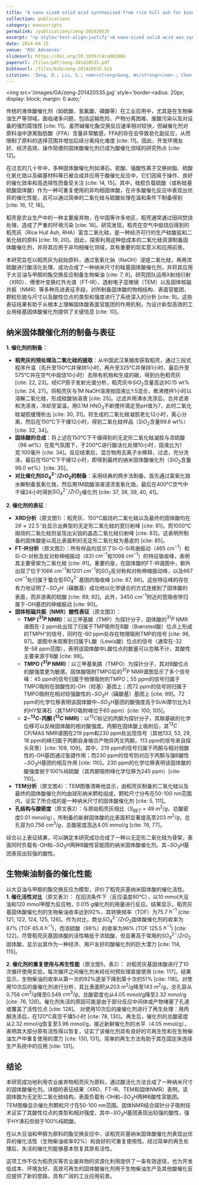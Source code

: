 ```yaml
---
title: "A nano-sized solid acid synthesized from rice hull ash for biodiesel production"
collection: publications
category: manuscripts
permalink: /publications/zeng-201420535
excerpt: "<p style='text-align:justify'>A nano-sized solid acid was synthesized from rice hull ash by acid activation. The solid acid was characterized by XRD, FT-IR, TEM and solid-state NMR spectroscopy. The characterization results show that the solid acid is amorphous silica with –OH and –SO3H functional acid groups. The TEM images show that the particle size range of the solid acid catalyst is 50–100 nm. In addition, the catalytic results indicate that the solid acid exhibits excellent activity and recyclability for the transesterification reaction of soybean oil with methanol, suggesting promising industrial applications in biodiesel production.</p><img src='/images/GA/zeng-201420535.jpg' style='width: 400px; border-radius: 20px; display: block; margin: 0 auto;'>"
date: 2014-04-15
venue: 'RSC Advances'
slidesurl: https://doi.org/10.1039/c4ra00266k
paperurl: /files/pdf/zeng-201420535.pdf
bibtexurl: /files/bib/zeng-201420535.bib
citation: 'Zeng, D.; Liu, S.; <em><strong>Gong, W</strong></em>.; Chen, H.; Wang, G. A Nano-Sized Solid Acid Synthesized from Rice Hull Ash for Biodiesel Production. <em>RSC Adv.</em> <strong>2014</strong>, <em>4</em> (39), 20535&ndash;20539. https://doi.org/10.1039/C4RA00266K.'
---
```



<img src='/images/GA/zeng-201420535.jpg' style='border-radius: 20px; display: block; margin: 0 auto;'


传统的液体酸催化剂（如硫酸、氢氟酸、磷酸等）在工业应用中，尤其是在生物柴油生产等领域，面临诸多问题，包括运输危险、产物分离困难、废酸污染以及对设备的强烈腐蚀性 [cite: 11]。虽然碱催化酯交换反应速率相对较快，但碱催化剂对原料油中游离脂肪酸（FFA）含量非常敏感，FFA的存在会导致皂化副反应，从而限制了原料的选择范围并增加后续分离纯化难度 [cite: 11]。因此，开发环境友好、经济高效、操作简便的固体酸催化剂已成为酸催化领域的研究热点 [cite: 12]。

在过去的几十年中，多种固体酸催化剂如沸石、铌酸、强酸性离子交换树脂、硫酸化氧化锆以及碳基材料等已被合成并应用于酸催化反应中，它们因易于操作、良好的催化效率和高选择性而备受关注 [cite: 14, 15]。其中，硅胶负载硫酸（或称硅基硫酸固体酸）作为一种可重复使用的非均相固体酸，在许多酸催化反应中表现出优异的催化性能，且可以通过简单的二氧化硅与硫酸处理在温和条件下制备得到 [cite: 16, 17, 18]。

稻壳是农业生产中的一种主要废弃物，在中国等许多地区，稻壳通常通过田间焚烧处理，造成了严重的环境污染 [cite: 18]。研究发现，稻壳在空气中煅烧后得到的稻壳灰（Rice Hull Ash, RHA）富含二氧化硅，是一种经济可行的生产硅酸盐和二氧化硅的原料 [cite: 19, 20]。因此，探索利用这种低成本的二氧化硅资源制备固体酸催化剂，并将其应用于非均相催化领域，具有重要的现实意义和应用前景。

本研究旨在以稻壳灰为起始原料，通过氢氧化钠（NaOH）浸提二氧化硅，再用浓硫酸进行酸活化处理，成功合成了一种纳米尺寸的硅基固体酸催化剂，并将其应用于大豆油与甲醇的酯交换反应制备生物柴油 [cite: 7, 8]。研究团队运用X射线衍射（XRD）、傅里叶变换红外光谱（FT-IR）、透射电子显微镜（TEM）以及固体核磁共振（NMR）等多种先进表征手段，对所制备固体酸的物相结构、表面官能团、颗粒形貌与尺寸以及酸性位点的类型和强度进行了系统深入的分析 [cite: 9]。这些表征结果有助于从根本上理解固体酸表面官能团的作用机制，为设计新型高效的工业用硅基固体酸催化剂提供了关键信息 [cite: 10]。

## 纳米固体酸催化剂的制备与表征

**1. 催化剂的制备**：
* **稻壳灰的预处理及二氧化硅的提取**：从中国武汉某粮库获取稻壳，通过三段式程序升温（先升至150℃并保持1小时，再升至325℃并保持1小时，最后升至575℃并在空气中煅烧10小时）去除有机物和生成的碳，得到白色稻壳灰 [cite: 22, 23]。经ICP原子发射光谱分析，稻壳灰中$SiO_2$含量高达90.15 wt% [cite: 24, 27]。将稻壳灰与1M NaOH溶液按固液比1:5混合，煮沸搅拌1小时以溶解二氧化硅，形成硅酸钠溶液 [cite: 25]。过滤并用沸水洗涤后，合并滤液和洗涤液，冷却至室温，用0.1M $HNO_3$不断搅拌滴定至pH值为7，此时二氧化硅凝胶缓慢析出 [cite: 30, 31]。将生成的二氧化硅凝胶老化12小时，离心分离，然后在150℃下干燥12小时，得到二氧化硅样品（$SiO_2$含量99.6 wt%）[cite: 32, 34]。
* **固体酸的合成**：将上述在150℃下干燥得到的无定形二氧化硅凝胶与浓硫酸（98 wt%）在氮气氛围下，于200℃进行酸活化处理10小时，固液比为1克:100毫升 [cite: 34]。反应结束后，混合物用去离子水稀释，过滤，充分洗涤，最后在150℃下干燥12小时，即得到最终的纳米固体酸催化剂（$SiO_2$含量99.0 wt%）[cite: 35]。
* **对比催化剂$SO_4^{2-}/ZrO_2$的制备**：采用经典的两步法制备。首先通过氯氧化锆水解制备氢氧化锆，然后用1M硫酸溶液浸渍氢氧化锆，最后在400℃空气中干燥24小时得到$SO_4^{2-}/ZrO_2$催化剂 [cite: 37, 38, 39, 40, 41]。

**2. 催化剂的表征**：
* **XRD分析**（原文图1）：稻壳灰、150℃煅烧的二氧化硅以及最终的固体酸均在$2\theta \approx 22.5^\circ$处显示出典型的无定形二氧化硅的宽衍射峰 [cite: 81]。而1000℃煅烧的二氧化硅则呈现出尖锐的晶态二氧化硅衍射峰 [cite: 83]。这表明所制备的固体酸是以高比表面积的无定形二氧化硅为基底的 [cite: 85]。
* **FT-IR分析**（原文图2）：所有样品均显示了Si-O-Si弯曲振动（465 $cm^{-1}$）和Si-O-对称及反对称伸缩振动（831 $cm^{-1}$和1098 $cm^{-1}$）的特征吸收峰，表明其主要骨架为二氧化硅 [cite: 91]。重要的是，在固体酸的FT-IR谱图中，额外出现了位于1066 $cm^{-1}$和1201 $cm^{-1}$的$SO_2$反对称和对称伸缩振动峰，以及667 $cm^{-1}$处归属于螯合型$SO_4^{2-}$基团的吸收峰 [cite: 87, 88]。这些特征峰的存在有力地证明了$-SO_3H$（磺酸基）成功地以化学键合的方式连接到了固体酸的表面，而非游离的硫酸 [cite: 89, 92]。此外，3450 $cm^{-1}$附近的宽吸收带归属于-OH基团的伸缩振动 [cite: 90]。
* **固体核磁共振（NMR）酸性表征**（原文图3）：
    * **TMP ($^{31}P$ NMR)**：以三甲基膦（TMP）为探针分子，固体酸的$^{31}P$ NMR谱图在-2 ppm处出现了归属于TMP吸附在B酸（Brønsted酸）位点上形成的TMPH⁺的信号，同时在-60 ppm处存在物理吸附TMP的信号 [cite: 96, 97]。谱图中未观察到归属于L酸（Lewis酸）位点的信号（通常在-32至-58 ppm范围），表明该固体酸中L酸位点的数量可以忽略不计，其酸性主要来源于B酸 [cite: 98]。
    * **TMPO ($^{31}P$ NMR)**：以三甲基氧膦（TMPO）为探针分子，其对B酸位点的酸强度更为敏感。固体酸吸附TMPO后的$^{31}P$ NMR谱图显示了多个信号峰：45 ppm的信号归属于物理吸附的TMPO；55 ppm的信号归属于TMPO吸附在弱酸性的-OH（羟基）基团上；而72 ppm的信号则归属于TMPO吸附在相对较强酸性的$-SO_3H$（磺酸基）基团上 [cite: 99]。72 ppm的化学位移表明该固体酸中$-SO_3H$基团的酸强度高于Si/Al摩尔比为3的HY型沸石（其TMPO吸附峰位于65 ppm）[cite: 100, 105]。
    * **$2-^{13}C$-丙酮 ($^{13}C$ NMR)**：以$^{13}C$标记的丙酮为探针分子，其羰基碳的化学位移可以反映固体酸的相对酸强度。丙酮在固体酸上吸附后，其$^{13}C$ CP/MAS NMR谱图在219 ppm和230 ppm处出现信号（其他133, 53, 29, 18 ppm的峰归属于丙酮自身缩合产物异丙叉丙酮，113 ppm的信号来自探头背景）[cite: 108, 109]。其中，219 ppm的信号归属于丙酮与相对弱酸性的-OH基团通过氢键作用；而230 ppm的信号则对应于丙酮与强B酸性$-SO_3H$基团的相互作用 [cite: 110]。230 ppm的化学位移表明该固体酸的酸强度弱于100%纯硫酸（其丙酮吸附峰化学位移为245 ppm）[cite: 110]。
* **TEM分析**（原文图4）：TEM图像清晰地显示，由稻壳灰制备的二氧化硅以及最终的固体酸催化剂均由球形纳米颗粒组成，颗粒尺寸分布在50-100 nm范围内，证实了所合成的是一种纳米尺寸的固体酸催化剂 [cite: 5, 111]。
* **孔结构与酸密度**（原文表2）：与原始稻壳灰相比（$S_{BET}$ = 49 $m^2/g$，总酸密度0.01 mmol/g），所制备的新鲜固体酸的比表面积显著提高至203 $m^2/g$，总孔容为0.756 $cm^3/g$，总酸密度高达4.05 mmol/g [cite: 76, 77]。

综合以上表征结果，可以确定本研究成功合成了一种以无定形二氧化硅为骨架，表面同时负载有-OH和$-SO_3H$两种B酸性官能团的纳米固体酸催化剂。其$-SO_3H$基团表现出较强的酸性。

## 生物柴油制备的催化性能

以大豆油与甲醇的酯交换反应为模型，评价了稻壳灰基纳米固体酸的催化活性。
**1. 催化活性对比**（原文表3）：
在回流条件下（反应温度80℃），以10 mmol大豆油和120 mmol甲醇为反应物，0.015 g催化剂的用量进行反应。结果显示，稻壳灰基固体酸催化剂的生物柴油收率达到92%，其转换频率（TOF）为75.7 $h^{-1}$ [cite: 121, 122, 124, 125, 126]。作为对比，商业$SO_4^{2-}/ZrO_2$固体酸催化剂的收率为87% (TOF 65.6 $h^{-1}$)，而浓硫酸（98%）的收率为96% (TOF 125.5 $h^{-1}$) [cite: 122]。尽管稻壳灰基固体酸的活性略低于浓硫酸，但显著高于常用的$SO_4^{2-}/ZrO_2$固体酸，显示出其作为一种经济、用户友好的酸催化剂的巨大潜力 [cite: 114, 115]。

**2. 催化剂的重复使用与再生性能**（原文图5，表2）：
对稻壳灰基固体酸进行了10次循环使用实验，每次循环之间催化剂未经任何预处理直接使用 [cite: 117]。结果显示，生物柴油的收率从第一次的92%逐渐下降到第十次的51% [cite: 118]。对使用10次后的废催化剂进行分析，其比表面积从203 $m^2/g$降至143 $m^2/g$，总孔容从0.756 $cm^3/g$降至0.549 $cm^3/g$，总酸密度也从4.05 mmol/g降至2.32 mmol/g [cite: 76, 128]。催化剂失活的原因可能是由于部分反应中间体或产物堵塞了孔道或覆盖了活性位点 [cite: 128]。
对使用10次后的废催化剂进行了再生处理：用丙酮洗涤后，在120℃真空干燥5小时 [cite: 78, 130]。再生后，催化剂的总酸密度从2.32 mmol/g恢复至3.96 mmol/g，接近新鲜催化剂的水平（4.05 mmol/g），表明其大部分原有活性得以恢复，证实了该催化剂具有良好的可再生性和在生物柴油生产中重复使用的潜力 [cite: 130, 131]。简单的再生方法有助于其在固定床连续生产系统中的应用 [cite: 131]。

## 结论

本研究成功地利用农业废弃物稻壳灰为原料，通过酸活化方法合成了一种纳米尺寸的固体酸催化剂。详细的表征结果（XRD、FT-IR、TEM和固体NMR）表明，该固体酸为无定形二氧化硅结构，表面负载有-OH和$-SO_3H$两种B酸性官能团。TEM图像显示催化剂颗粒尺寸在50-100 nm范围。固体NMR结合探针分子吸附技术证实了其酸性位点的类型和相对强度，其中$-SO_3H$基团表现出较强的酸性，强于HY沸石但弱于100%纯硫酸。

在以大豆油和甲醇为原料的酯交换反应中，该稻壳灰基纳米固体酸催化剂表现出优异的催化活性（生物柴油收率92%）和良好的可重复使用性。经过简单的再生处理后，失活的催化剂能够基本恢复其原有活性。

这项工作不仅为稻壳灰等农业废弃物的资源化利用提供了一条有效途径，也为开发低成本、环境友好、高效可再生的固体酸催化剂用于生物柴油生产及其他酸催化反应提供了新的思路，具有广阔的工业应用前景。
